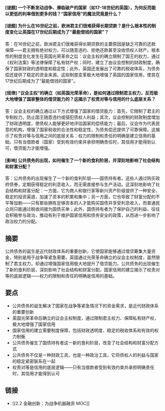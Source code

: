 #### [谜题] 一个不断发动战争、濒临破产的国家（如17-18世纪的英国），为何反而能以更低的利率借到更多的钱？“国家信用”的魔法究竟是什么？


#### [谜题] 为什么在16世纪之前，欧洲君主们很难获得长期贷款？是什么根本性的制度变化让英国在17世纪后期成为了“最能借钱的国家”？
答：在16世纪之前，欧洲君主们很难获得长期贷款的主要原因是缺乏可靠的还款保障——君主拥有绝对权力，可以随意违约、拒绝还款甚至没收债权人财产。根本性的制度变化发生在英国光荣革命之后：议会主权的确立限制了国王的权力，通过《权利法案》等法律保障了私有财产权；同时，建立了由议会控制的财政制度，确保了国家财政的透明度和稳定性；此外，英国还发展出了可靠的税收体系，为债务偿还提供了稳定的资金来源。这些制度变革极大地增强了英国的国家信用，使其在17世纪后期成为了“最能借钱的国家”。

#### [规律] “议会主权”的确立（如英国光荣革命），是如何通过限制君主权力，反而极大地增强了国家整体的借贷能力的？这揭示了权责对等与信用的什么底层关系？
答：议会主权的确立通过以下方式增强了国家的借贷能力：首先，它限制了君主的专制权力，防止国王随意违约或侵犯债权人利益；其次，议会控制的财政制度增加了财政透明度，使债权人能够更好地评估国家的偿债能力；最后，议会作为代表民意的机构，增强了国家税收的合法性和稳定性，为债务偿还提供了可靠保障。这揭示了权责对等与信用之间的底层关系：权力的限制和责任的明确是建立信用的基础，只有当借款者（国家）受到有效约束并承担明确责任时，其信用才能得到认可，借贷能力才能增强。

#### [影响] 公共债务的出现，如何催生了一个新的食利阶层，并深刻地影响了社会结构和财富分配？
答：公共债务的出现催生了一个新的食利阶层——国债持有者。这些人通过购买政府债券，定期获得稳定的利息收入，而无需直接参与生产活动。这深刻地影响了社会结构和财富分配：一方面，它为商人和银行家等新兴资产阶级提供了一种安全、稳定的投资渠道，加速了资本的积累和集中；另一方面，它也导致了财富分配的不平等加剧——只有那些拥有足够资本的人才能购买国债并享受利息收入，而普通民众则只能通过税收间接为国债买单；此外，国债持有者为了保护自己的利益，往往会积极参与政治，推动有利于维护国家信用和债务安全的政策，从而进一步影响了政治权力的分配。

## 摘要
公共债务的诞生是近代财政体系的重要创新，它使国家能够通过借贷筹集大量资金，特别是用于战争等紧急需要。英国通过光荣革命确立的议会主权制度，虽然限制了君主权力，却通过增强国家信用极大地提升了借贷能力。公共债务的出现催生了新的食利阶层，深刻影响了社会结构和财富分配。国家信用的建立揭示了权责对等的底层逻辑——权力的限制和责任的明确是信用的基础。

## 要点
- 公共债务的诞生解决了国家在战争等紧急情况下的资金需求，是近代财政体系的重要创新
- 英国光荣革命后确立的议会主权制度，通过限制君主权力、保障私有财产权，极大地增强了国家信用
- 国家信用的建立需要制度保障，包括财政透明度、稳定的税收体系和有效的权力制衡
- 公共债务催生了国债持有者这一新的食利阶层，改变了社会结构和财富分配方式
- 公共债务不仅是一种财政工具，也是一种政治工具，它将债权人的利益与国家的稳定紧密联系在一起
- 权责对等是信用的底层逻辑——只有当借款者受到有效约束并承担明确责任时，其信用才能得到认可

## 链接
- [[2.2 金融创新：为战争机器融资 MOC]]
